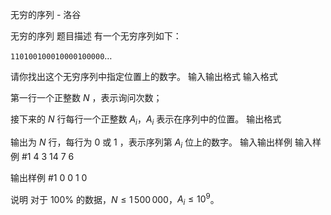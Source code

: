 



无穷的序列 - 洛谷














无穷的序列
题目描述
有一个无穷序列如下：

$\texttt{110100100010000100000}$…

请你找出这个无穷序列中指定位置上的数字。
输入输出格式
输入格式

第一行一个正整数 $N$ ，表示询问次数；

接下来的 $N$ 行每行一个正整数 $A_i$，$A_i$ 表示在序列中的位置。
输出格式

输出为 $N$ 行，每行为 $0$ 或 $1$ ，表示序列第  $A_i$ 位上的数字。
输入输出样例
输入样例 #1
4
3
14
7
6 

输出样例 #1
0
0
1
0

说明
对于 $100\%$ 的数据，$N \leq 1\,500\,000$，$A_i≤10^9$。







